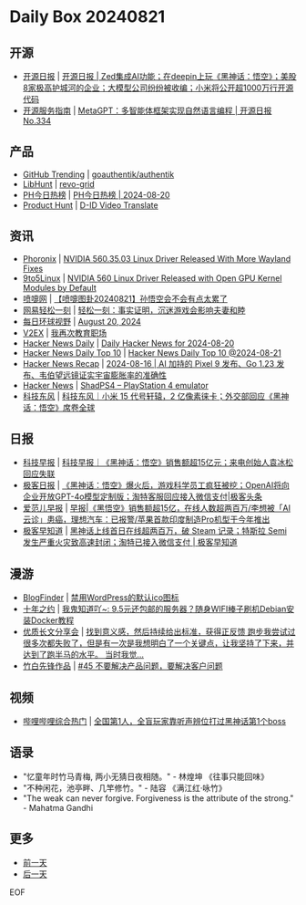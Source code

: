 # Daily Box 20240821

## 开源
- [开源日报](https://www.oschina.net/news/column?columnId=25) | [开源日报 | Zed集成AI功能；在deepin上玩《黑神话：悟空》；美股8家极高护城河的企业；大模型公司纷纷被收编；小米将公开超1000万行开源代码](https://www.oschina.net/news/308187)
- [开源服务指南](https://osguider.com/blog/) | [MetaGPT：多智能体框架实现自然语言编程 | 开源日报 No.334](https://osguider.com/blog/post/daily/daily-334/)

## 产品
- [GitHub Trending](https://github.com/trending?since=daily) | [goauthentik/authentik](https://github.com/goauthentik/authentik)
- [LibHunt](https://www.libhunt.com/) | [revo-grid](https://www.libhunt.com/r/revogrid)
- [PH今日热榜](https://decohack.com/category/producthunt/) | [PH今日热榜 | 2024-08-20](https://decohack.com/producthunt-daily-24-08-20/)
- [Product Hunt](https://www.producthunt.com) | [D-ID Video Translate](https://www.producthunt.com/posts/d-id-video-translate)

## 资讯
- [Phoronix](https://www.phoronix.com/) | [NVIDIA 560.35.03 Linux Driver Released With More Wayland Fixes](https://www.phoronix.com/news/NVIDIA-560.35.03-Linux-Driver)
- [9to5Linux](https://9to5linux.com/) | [NVIDIA 560 Linux Driver Released with Open GPU Kernel Modules by Default](https://9to5linux.com/nvidia-560-linux-driver-released-with-open-gpu-kernel-modules-by-default)
- [喷嚏网](http://www.dapenti.com/blog/blog.asp?subjectid=70&name=xilei) | [【喷嚏图卦20240821】孙悟空会不会有点太累了](http://www.dapenti.com/blog/more.asp?name=xilei&id=180640)
- [网易轻松一刻](https://m.163.com/touch/exclusive/sub/qsyk) | [轻松一刻：事实证明，沉迷游戏会影响夫妻和睦](https://m.163.com/news/article/JA4T3AS7000181BR.html)
- [每日环球视野](https://idai.ly/) | [August 20, 2024](http://m.idai.ly/se/a193iG?1724083200)
- [V2EX](https://www.v2ex.com/) | [我再次教育职场](https://www.v2ex.com/t/1066767)
- [Hacker News Daily](https://www.daemonology.net/hn-daily/) | [Daily Hacker News for 2024-08-20](https://www.daemonology.net/hn-daily/2024-08-20.html)
- [Hacker News Daily Top 10](https://github.com/headllines/hackernews-daily) | [Hacker News Daily Top 10 @2024-08-21](https://github.com/headllines/hackernews-daily/issues/1503)
- [Hacker News Recap](https://www.xiaoyuzhoufm.com/podcast/6456fdfc0a8e51c73e68d0cd) | [2024-08-16 | AI 加持的 Pixel 9 发布、Go 1.23 发布、韦伯望远镜证实宇宙膨胀率的准确性](https://www.xiaoyuzhoufm.com/episode/66bf7c50db5e6d6bf9d93857)
- [Hacker News](https://news.ycombinator.com/front) | [ShadPS4 – PlayStation 4 emulator](https://news.ycombinator.com/item?id=41307195)
- [科技东风](https://m.smzdm.com/tag/tn0400v/) | [科技东风｜小米 15 代号轩辕，2 亿像素徕卡；外交部回应《黑神话：悟空》席卷全球](https://post.m.smzdm.com/p/a0x7plgr/)

## 日报
- [科技早报](https://www.jiemian.com/lists/459.html) | [科技早报｜《黑神话：悟空》销售额超15亿元；来电创始人袁冰松回应失联](https://www.jiemian.com/article/11584456.html)
- [极客日报](https://blog.csdn.net/csdngeeknews) | [《黑神话：悟空》爆火后，游戏科学员工疯狂被挖；OpenAI将向企业开放GPT-4o模型定制版；淘特客服回应接入微信支付|极客头条](https://blog.csdn.net/weixin_39786569/article/details/141381598)
- [爱范儿早报](https://www.ifanr.com/category/ifanrnews) | [早报|《黑悟空》销售额超15亿，在线人数超两百万/李想被「AI云诊」患癌，理想汽车：已报警/苹果首款印度制造Pro机型于今年推出](https://www.ifanr.com/1596731)
- [极客早知道](https://www.geekpark.net/column/74) | [黑神话上线首日在线超两百万，破 Steam 记录；特斯拉 Semi 发生严重火灾致高速封闭；淘特已接入微信支付 | 极客早知道](https://www.geekpark.net/news/339471)

## 漫游
- [BlogFinder](https://bf.zzxworld.com/) | [禁用WordPress的默认ico图标](https://www.tsxxc.com/wordpres/tutorials/3051.html?utm_source=blogfinder)
- [十年之约](https://www.foreverblog.cn/feeds.html) | [我鬼知道吖~: 9.5元还包邮的服务器？随身WIFI棒子刷机Debian安装Docker教程](https://www.wgzdy.top/article/2381.html)
- [优质长文分享会](https://m.okjike.com/topics/56d2fabe7cb3331100467e2b) | [找到意义感，然后持续给出标准，获得正反馈 跑步我尝试过很多次都失败了，但是有一次是我想明白了一个关键点，让我坚持了下来，并达到了跑半马的水平。 当时我觉...](https://m.okjike.com/originalPosts/66c575d559d1a984c6319698)
- [竹白先锋作品](https://www.zhubai.wiki/) | [#45 不要解决产品问题，要解决客户问题](https://open.zhubai.wiki/a/l/t/z/pl/fivekey/2437963424937738240)

## 视频
- [哔哩哔哩综合热门](https://www.bilibili.com/v/popular/all/) | [全国第1人，全盲玩家靠听声辨位打过黑神话第1个boss](https://b23.tv/BV1vz421i7mM)

## 语录
- "忆童年时竹马青梅, 两小无猜日夜相随。" - 林煌坤 《往事只能回味》
- "不种闲花，池亭畔、几竿修竹。" - 陆容 《满江红·咏竹》
- "The weak can never forgive. Forgiveness is the attribute of the strong." - Mahatma Gandhi

## 更多
- [前一天](daily-box-20240820.md)
- [后一天](daily-box-20240822.md)

EOF